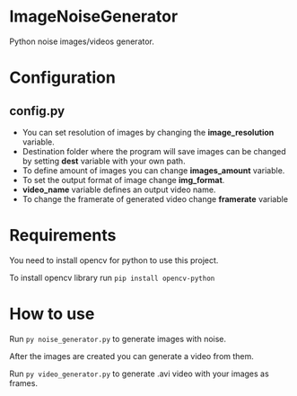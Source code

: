 # ImageNoiseGenerator
Python noise images/videos generator.

# Configuration
## config.py
* You can set resolution of images by changing the **image_resolution** variable.
* Destination folder where the program will save images can be changed by setting **dest** variable with your own path.
* To define amount of images you can change **images_amount** variable.
* To set the output format of image change **img_format**.
* **video_name** variable defines an output video name.
* To change the framerate of generated video change **framerate** variable

# Requirements
You need to install opencv for python to use this project.

To install opencv library run ```pip install opencv-python```
# How to use
Run ```py noise_generator.py``` to generate images with noise.

After the images are created you can generate a video from them.

Run ```py video_generator.py``` to generate .avi video with your images as frames.
